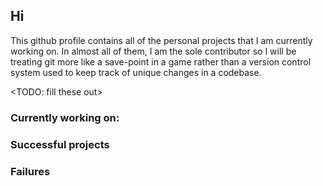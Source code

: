 ## Hi
This github profile contains all of the personal projects that I am currently working on. 
In almost all of them, I am the sole contributor so I will be treating git more like a save-point in a game rather than a version control system used to keep track of unique changes in a codebase.


<TODO: fill these out>

### Currently working on:

  
### Successful projects
  
  
### Failures
  
  
